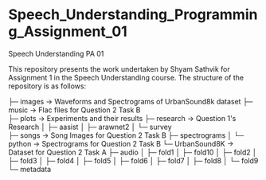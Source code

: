 # Speech_Understanding_Programming_Assignment_01
Speech Understanding PA 01

This repository presents the work undertaken by Shyam Sathvik for Assignment 1 in the Speech Understanding course. The structure of the repository is as follows:

├─ images            -> Waveforms and Spectrograms of UrbanSound8k dataset
├─ music             -> Flac files for Question 2 Task B    
├─ plots             -> Experiments and their results
├─ research          -> Question 1's Research
│  ├─ aasist
│  ├─ arawnet2
│  └─ survey         
├─ songs             -> Song Images for Question 2 Task B
├─ spectrograms
│  └─ python         -> Spectrograms for Question 2 Task B
└─ UrbanSound8K      -> Dataset for Question 2 Task A
    ├─ audio
    │  ├─ fold1
    │  ├─ fold10
    │  ├─ fold2
    │  ├─ fold3
    │  ├─ fold4
    │  ├─ fold5
    │  ├─ fold6
    │  ├─ fold7
    │  ├─ fold8
    │  └─ fold9
    └─ metadata
